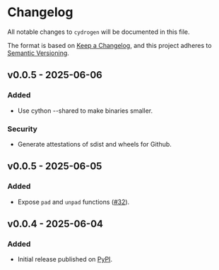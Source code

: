 # Changelog

All notable changes to `cydrogen` will be documented in this file.

The format is based on [Keep a Changelog](https://keepachangelog.com/en/1.1.0/),
and this project adheres to [Semantic Versioning](https://semver.org/spec/v2.0.0.html).

## v0.0.5 - 2025-06-06

### Added

- Use cython --shared to make binaries smaller.

### Security

- Generate attestations of sdist and wheels for Github.

## v0.0.5 - 2025-06-05

### Added

- Expose `pad` and `unpad` functions ([#32](https://github.com/stephane-martin/cydrogen/issues/32)).

## v0.0.4 - 2025-06-04

### Added

- Initial release published on [PyPI](https://pypi.org/project/cydrogen/).

